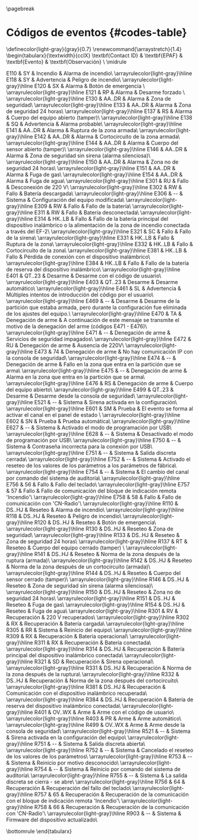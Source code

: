 \pagebreak

# Códigos de eventos {#codes-table}


\definecolor{light-gray}{gray}{0.7}
\renewcommand{\arraystretch}{1.4}
\begin{tabularx}{\textwidth}{cclX}
\textbf{Contact ID} & \textbf{EPAF} & \textbf{Evento} & \textbf{Observación} \\ \midrule

E110 & SY & Incendio & Alarma de incendio\\ \arrayrulecolor{light-gray}\hline
E118 & SY & Advertencia & Peligro de incendio\\ \arrayrulecolor{light-gray}\hline
E120 & SX & Alarma & Botón de emergencia \\ \arrayrulecolor{light-gray}\hline 
E121 & RP & Alarma & Desarme forzado \\ \arrayrulecolor{light-gray}\hline 
E130 & AA..DR & Alarma & Zona de seguridad\\ \arrayrulecolor{light-gray}\hline
E133 & AA..DR & Alarma & Zona de seguridad 24 horas\\ \arrayrulecolor{light-gray}\hline
E137 & RS & Alarma & Cuerpo del equipo abierto (tamper)\\ \arrayrulecolor{light-gray}\hline
E138 & SQ & Advertencia & Alarma probable\\ \arrayrulecolor{light-gray}\hline
E141 & AA..DR & Alarma & Ruptura de la zona armada\\ \arrayrulecolor{light-gray}\hline
E142 & AA..DR & Alarma & Cortocircuito de la zona armada\\ \arrayrulecolor{light-gray}\hline
E144 & AA..DR & Alarma & Cuerpo del sensor abierto (tamper)\\ \arrayrulecolor{light-gray}\hline
E146 & AA..DR & Alarma & Zona de seguridad sin sirena (alarma silenciosa)\\ \arrayrulecolor{light-gray}\hline
E150 & AA..DR & Alarma & Zona no de seguridad 24 horas\\ \arrayrulecolor{light-gray}\hline
E151 & AA..DR & Alarma & Fuga de gas\\ \arrayrulecolor{light-gray}\hline
E154 & AA..DR & Alarma & Fuga de agua\\ \arrayrulecolor{light-gray}\hline
E301 & RU & Fallo & Desconexión de 220 V\\ \arrayrulecolor{light-gray}\hline
E302 & RW & Fallo & Batería descargada\\ \arrayrulecolor{light-gray}\hline
E306 & -- & Sistema & Configuración del equipo modificada\\ \arrayrulecolor{light-gray}\hline
E309 & RW & Fallo & Fallo de la batería\\ \arrayrulecolor{light-gray}\hline
E311 & RW & Fallo & Batería desconectada\\ \arrayrulecolor{light-gray}\hline
E314 & HK..LB & Fallo & Fallo de la batería principal del dispositivo inalámbrico o la alimentación de la zona de incendio conectada a través del EF-2\\ \arrayrulecolor{light-gray}\hline
E321 & SC & Fallo & Fallo de la sirena\\ \arrayrulecolor{light-gray}\hline
E331 & HK..LB & Fallo & Ruptura de la zona\\ \arrayrulecolor{light-gray}\hline
E332 & HK..LB & Fallo & Cortocircuito de la zona\\ \arrayrulecolor{light-gray}\hline
E381 & HK..LB & Fallo & Pérdida de conexión con el dispositivo inalámbrico\\ \arrayrulecolor{light-gray}\hline
E384 & HK..LB & Fallo & Fallo de la batería de reserva del dispositivo inalámbrico\\ \arrayrulecolor{light-gray}\hline
E401 & QT..23 & Desarme & Desarme con el código de usuario\\ \arrayrulecolor{light-gray}\hline
E403 & QT..23 & Desarme & Desarme automático\\ \arrayrulecolor{light-gray}\hline
E461 & SL & Advertencia & Múltiples intentos de introducción del código por el usuario\\ \arrayrulecolor{light-gray}\hline
E469 & -- & Desarme & Desarme de la partición que estaba armada, pero durante la configuración fue eliminada de los ajustes del equipo.\\ \arrayrulecolor{light-gray}\hline
E470 & TA & Denegación de arme & A continuación de este mensaje se transmite el motivo de la denegación del arme (códigos E471 - E476)\\ \arrayrulecolor{light-gray}\hline
E471 & -- & Denegación de arme & Servicios de seguridad impagados\\ \arrayrulecolor{light-gray}\hline
E472 & RU & Denegación de arme & Ausencia de 220V\\ \arrayrulecolor{light-gray}\hline
E473 & 74 & Denegación de arme & No hay comunicación IP con la consola de seguridad\\ \arrayrulecolor{light-gray}\hline
E474 & -- & Denegación de arme & Fallo en la zona que entra en la partición que se arma\\ \arrayrulecolor{light-gray}\hline
E475 & -- & Denegación de arme & Alarma en la zona que entra en la partición que se arma\\ \arrayrulecolor{light-gray}\hline
E476 & RS & Denegación de arme & Cuerpo del equipo abierto\\ \arrayrulecolor{light-gray}\hline
E499 & QT..23 & Desarme & Desarme desde la consola de seguridad\\ \arrayrulecolor{light-gray}\hline
E521 & -- & Sistema & Sirena activada en la configuración\\ \arrayrulecolor{light-gray}\hline
E601 & SM & Prueba & El evento se forma al activar el canal en el panel de estado \\ \arrayrulecolor{light-gray}\hline
E602 & SN & Prueba & Prueba automática\\ \arrayrulecolor{light-gray}\hline
E627 & -- & Sistema & Activado el modo de programación por USB\\ \arrayrulecolor{light-gray}\hline
E628 & -- & Sistema & Desactivado el modo de programación por USB\\ \arrayrulecolor{light-gray}\hline
E750 & -- & Sistema & Contraseña incorrecta para la conexión por USB\\ \arrayrulecolor{light-gray}\hline
E751 & -- & Sistema & Salida discreta cerrada\\ \arrayrulecolor{light-gray}\hline
E752 & -- & Sistema & Activado el reseteo de los valores de los parámetros a los parámetros de fábrica\\ \arrayrulecolor{light-gray}\hline
E754 & -- & Sistema & El cambio del canal por comando del sistema de auditoría\\ \arrayrulecolor{light-gray}\hline
E756 & 56 & Fallo & Fallo del teclado\\ \arrayrulecolor{light-gray}\hline
E757 & 57 & Fallo & Fallo de comunicación del bloque de indicación remota 'Incendio'\\ \arrayrulecolor{light-gray}\hline
E758 & 58 & Fallo & Fallo de comunicación con 'CN-Radio'\\ \arrayrulecolor{light-gray}\hline
R110 & DS..HJ & Reseteo & Alarma de incendio\\ \arrayrulecolor{light-gray}\hline
R118 & DS..HJ & Reseteo & Peligro de incendio\\ \arrayrulecolor{light-gray}\hline
R120 & DS..HJ & Reseteo & Botón de emergencia\\ \arrayrulecolor{light-gray}\hline
R130 & DS..HJ & Reseteo & Zona de seguridad\\ \arrayrulecolor{light-gray}\hline
R133 & DS..HJ & Reseteo & Zona de seguridad 24 horas\\ \arrayrulecolor{light-gray}\hline
R137 & RT & Reseteo & Cuerpo del equipo cerrado (tamper) \\ \arrayrulecolor{light-gray}\hline
R141 & DS..HJ & Reseteo & Norma de la zona después de la ruptura (armada)\\ \arrayrulecolor{light-gray}\hline
R142 & DS..HJ & Reseteo & Norma de la zona después de un cortocircuito (armada)\\ \arrayrulecolor{light-gray}\hline
R144 & DS..HJ & Reseteo & Cuerpo del sensor cerrado (tamper)\\ \arrayrulecolor{light-gray}\hline
R146 & DS..HJ & Reseteo & Zona de seguridad sin sirena (alarma silenciosa)\\ \arrayrulecolor{light-gray}\hline
R150 & DS..HJ & Reseteo & Zona no de seguridad 24 horas\\ \arrayrulecolor{light-gray}\hline
R151 & DS..HJ & Reseteo & Fuga de gas\\ \arrayrulecolor{light-gray}\hline
R154 & DS..HJ & Reseteo & Fuga de agua\\ \arrayrulecolor{light-gray}\hline
R301 & RV & Recuperación & 220 V recuperados\\ \arrayrulecolor{light-gray}\hline
R302 & RX & Recuperación & Batería cargada\\ \arrayrulecolor{light-gray}\hline
R305 & RR & Sistema & Reinicio del equipo\\ \arrayrulecolor{light-gray}\hline
R309 & RX & Recuperación & Batería operacional\\ \arrayrulecolor{light-gray}\hline
R311 & RX & Recuperación & Batería conectada\\ \arrayrulecolor{light-gray}\hline
R314 & DS..HJ & Recuperación & Batería principal del dispositivo inalámbrico conectada\\ \arrayrulecolor{light-gray}\hline
R321 & SD & Recuperación & Sirena operacional\\ \arrayrulecolor{light-gray}\hline
R331 & DS..HJ & Recuperación & Norma de la zona después de la ruptura\\ \arrayrulecolor{light-gray}\hline
R332 & DS..HJ & Recuperación & Norma de la zona después del cortocircuito\\ \arrayrulecolor{light-gray}\hline
R381 & DS..HJ & Recuperación & Comunicación con el dispositivo inalámbrico recuperada\\ \arrayrulecolor{light-gray}\hline
R384 & DS..HJ & Recuperación & Batería de reserva del dispositivo inalámbrico conectada\\ \arrayrulecolor{light-gray}\hline
R401 & OV..WX & Arme & Arme con el código de usuario\\ \arrayrulecolor{light-gray}\hline
R403 & PR & Arme & Arme automático\\ \arrayrulecolor{light-gray}\hline
R499 & OV..WX & Arme & Arme desde la consola de seguridad\\ \arrayrulecolor{light-gray}\hline
R521 & -- & Sistema & Sirena activada en la configuración del equipo\\ \arrayrulecolor{light-gray}\hline
R751 & -- & Sistema & Salida discreta abierta\\ \arrayrulecolor{light-gray}\hline
R752 & -- & Sistema & Cancelado el reseteo de los valores de los parámetros\\ \arrayrulecolor{light-gray}\hline
R753 & -- & Sistema & Reinicio por motivo desconocido\\ \arrayrulecolor{light-gray}\hline
R754 & -- & Sistema & Reinicio por comando del sistema de auditoría\\ \arrayrulecolor{light-gray}\hline
R755 & -- & Sistema & La salida discreta se cierra - se abre\\ \arrayrulecolor{light-gray}\hline
R756 & 64 & Recuperación & Recuperación del fallo del teclado\\ \arrayrulecolor{light-gray}\hline
R757 & 65 & Recuperación & Recuperación de la comunicación con el bloque de indicación remota 'Incendio'\\ \arrayrulecolor{light-gray}\hline
R758 & 66 & Recuperación & Recuperación de la comunicación con 'CN-Radio'\\ \arrayrulecolor{light-gray}\hline
R903 & -- & Sistema & Firmware del dispositivo actualizado\\

\bottomrule
\end{tabularx}